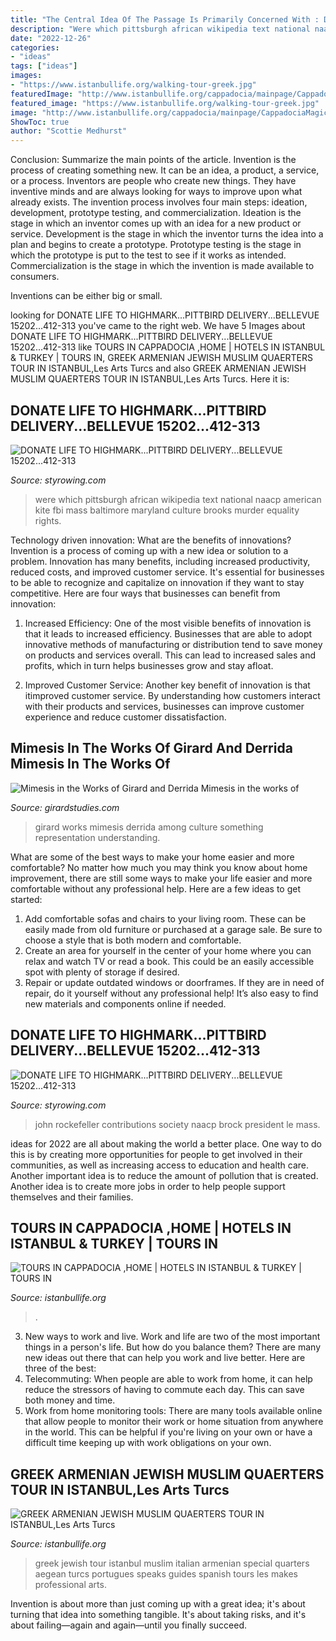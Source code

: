 ```yaml
---
title: "The Central Idea Of The Passage Is Primarily Concerned With : Donate Life To Highmark...pittbird Delivery...bellevue 15202...412-313"
description: "Were which pittsburgh african wikipedia text national naacp american kite fbi mass baltimore maryland culture brooks murder equality rights"
date: "2022-12-26"
categories:
- "ideas"
tags: ["ideas"]
images:
- "https://www.istanbullife.org/walking-tour-greek.jpg"
featuredImage: "http://www.istanbullife.org/cappadocia/mainpage/CappadociaMagiclandTour2DaysByBus1.jpg"
featured_image: "https://www.istanbullife.org/walking-tour-greek.jpg"
image: "http://www.istanbullife.org/cappadocia/mainpage/CappadociaMagiclandTour2DaysByBus1.jpg"
ShowToc: true
author: "Scottie Medhurst"
---
```



Conclusion: Summarize the main points of the article.
Invention is the process of creating something new. It can be an idea, a product, a service, or a process. Inventors are people who create new things. They have inventive minds and are always looking for ways to improve upon what already exists.
The invention process involves four main steps: ideation, development, prototype testing, and commercialization. Ideation is the stage in which an inventor comes up with an idea for a new product or service. Development is the stage in which the inventor turns the idea into a plan and begins to create a prototype. Prototype testing is the stage in which the prototype is put to the test to see if it works as intended. Commercialization is the stage in which the invention is made available to consumers.

Inventions can be either big or small.

	

		
looking for DONATE LIFE TO HIGHMARK...PITTBIRD DELIVERY...BELLEVUE 15202...412-313 you've came to the right web. We have 5 Images about DONATE LIFE TO HIGHMARK...PITTBIRD DELIVERY...BELLEVUE 15202...412-313 like TOURS IN CAPPADOCIA ,HOME | HOTELS IN ISTANBUL &amp; TURKEY | TOURS IN, GREEK ARMENIAN JEWISH MUSLIM QUAERTERS TOUR IN ISTANBUL,Les Arts Turcs and also GREEK ARMENIAN JEWISH MUSLIM QUAERTERS TOUR IN ISTANBUL,Les Arts Turcs. Here it is:
		
    
## DONATE LIFE TO HIGHMARK...PITTBIRD DELIVERY...BELLEVUE 15202...412-313

<img loading=lazy src="http://styrowing.com/images/HoytSubscribe.jpg" onerror="this.onerror=null;this.src='https://tse1.mm.bing.net/th?id=OIP.waS_uGRnFBZ8MhNiiTn59QHaFj&amp;pid=15.1';" alt="DONATE LIFE TO HIGHMARK...PITTBIRD DELIVERY...BELLEVUE 15202...412-313">

_Source: styrowing.com_

>were which pittsburgh african wikipedia text national naacp american kite fbi mass baltimore maryland culture brooks murder equality rights. 

	

Technology driven innovation: What are the benefits of innovations?
Invention is a process of coming up with a new idea or solution to a problem. Innovation has many benefits, including increased productivity, reduced costs, and improved customer service. It's essential for businesses to be able to recognize and capitalize on innovation if they want to stay competitive. Here are four ways that businesses can benefit from innovation: 
1. Increased Efficiency: One of the most visible benefits of innovation is that it leads to increased efficiency. Businesses that are able to adopt innovative methods of manufacturing or distribution tend to save money on products and services overall. This can lead to increased sales and profits, which in turn helps businesses grow and stay afloat. 

2. Improved Customer Service: Another key benefit of innovation is that itimproved customer service. By understanding how customers interact with their products and services, businesses can improve customer experience and reduce customer dissatisfaction.

    
## Mimesis In The Works Of Girard And Derrida Mimesis In The Works Of

<img loading=lazy src="http://www.girardstudies.com/www.girardstudies.com/Memesis_in_the_works_of_Girard_and_Derida_files/Darkroom_spotlight.jpg" onerror="this.onerror=null;this.src='https://tse3.mm.bing.net/th?id=OIP.lyiDNXITSVoQMTkbvYzFnwHaHa&amp;pid=15.1';" alt="Mimesis in the Works of Girard and Derrida Mimesis in the works of">

_Source: girardstudies.com_

>girard works mimesis derrida among culture something representation understanding. 

	

What are some of the best ways to make your home easier and more comfortable?
No matter how much you may think you know about home improvement, there are still some ways to make your life easier and more comfortable without any professional help. Here are a few ideas to get started: 
1) Add comfortable sofas and chairs to your living room. These can be easily made from old furniture or purchased at a garage sale. Be sure to choose a style that is both modern and comfortable. 
2) Create an area for yourself in the center of your home where you can relax and watch TV or read a book. This could be an easily accessible spot with plenty of storage if desired. 
3) Repair or update outdated windows or doorframes. If they are in need of repair, do it yourself without any professional help! It’s also easy to find new materials and components online if needed.

    
## DONATE LIFE TO HIGHMARK...PITTBIRD DELIVERY...BELLEVUE 15202...412-313

<img loading=lazy src="http://styrowing.com/images/HOYTOLEAN.jpg" onerror="this.onerror=null;this.src='https://tse4.mm.bing.net/th?id=OIP.JhhwywsooCEPzW4GAYjhKAHaFj&amp;pid=15.1';" alt="DONATE LIFE TO HIGHMARK...PITTBIRD DELIVERY...BELLEVUE 15202...412-313">

_Source: styrowing.com_

>john rockefeller contributions society naacp brock president le mass. 

	

ideas for 2022 are all about making the world a better place. One way to do this is by creating more opportunities for people to get involved in their communities, as well as increasing access to education and health care. Another important idea is to reduce the amount of pollution that is created. Another idea is to create more jobs in order to help people support themselves and their families.

    
## TOURS IN CAPPADOCIA ,HOME | HOTELS IN ISTANBUL &amp; TURKEY | TOURS IN

<img loading=lazy src="http://www.istanbullife.org/cappadocia/mainpage/CappadociaMagiclandTour2DaysByBus1.jpg" onerror="this.onerror=null;this.src='https://tse3.mm.bing.net/th?id=OIP.jK9cvQaQSAueAVEU9tJi6wAAAA&amp;pid=15.1';" alt="TOURS IN CAPPADOCIA ,HOME | HOTELS IN ISTANBUL &amp; TURKEY | TOURS IN">

_Source: istanbullife.org_

>. 

	

3. New ways to work and live.
Work and life are two of the most important things in a person's life. But how do you balance them? There are many new ideas out there that can help you work and live better. Here are three of the best: 
1. Telecommuting: When people are able to work from home, it can help reduce the stressors of having to commute each day. This can save both money and time. 
2. Work from home monitoring tools: There are many tools available online that allow people to monitor their work or home situation from anywhere in the world. This can be helpful if you're living on your own or have a difficult time keeping up with work obligations on your own. 

    
## GREEK ARMENIAN JEWISH MUSLIM QUAERTERS TOUR IN ISTANBUL,Les Arts Turcs

<img loading=lazy src="https://www.istanbullife.org/walking-tour-greek.jpg" onerror="this.onerror=null;this.src='https://tse1.mm.bing.net/th?id=OIP.UlbtzC7LiAQliYWe-5pOawHaDe&amp;pid=15.1';" alt="GREEK ARMENIAN JEWISH MUSLIM QUAERTERS TOUR IN ISTANBUL,Les Arts Turcs">

_Source: istanbullife.org_

>greek jewish tour istanbul muslim italian armenian special quarters aegean turcs portugues speaks guides spanish tours les makes professional arts. 

	

Invention is about more than just coming up with a great idea; it's about turning that idea into something tangible. It's about taking risks, and it's about failing—again and again—until you finally succeed.

